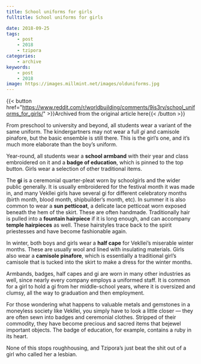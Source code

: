 ```yaml
---
title: School uniforms for girls
fulltitle: School uniforms for girls

date: 2018-09-25
tags:
    - post
    - 2018
    - tzipora
categories:
    - archive
keywords:
    - post
    - 2018
image: https://images.millmint.net/images/olduniforms.jpg
---
```

{{< button href="https://www.reddit.com/r/worldbuilding/comments/9is3rv/school_uniforms_for_girls/" >}}Archived from the original article here{{< /button >}}


From preschool to university and beyond, all students wear a variant of the same uniform. The kindergartners may not wear a full *gi* and camisole pinafore, but the basic ensemble is still there. This is the girl’s one, and it’s much more elaborate than the boy’s uniform.

Year-round, all students wear a **school armband** with their year and class embroidered on it and a **badge of education**, which is pinned to the top button. Girls wear a selection of other traditional items.

The **gi** is a ceremonial quarter-pleat worn by schoolgirls and the wider public generally. It is usually embroidered for the festival month it was made in, and many Vekllei girls have several gi for different celebratory months (birth month, blood month, shipbuilder’s month, etc). In summer it is also common to wear a **sun petticoat**, a delicate lace petticoat worn exposed beneath the hem of the skirt. These are often handmade. Traditionally hair is pulled into a **fountain hairpiece** if it is long enough, and can accompany **temple hairpieces** as well. These hairstyles trace back to the spirit priestesses and have become fashionable again.

In winter, both boys and girls wear a **half cape** for Vekllei’s miserable winter months. These are usually wool and lined with insulating materials. Girls also wear a **camisole pinafore**, which is essentially a traditional girl’s camisole that is tucked into the skirt to make a dress for the winter months.

Armbands, badges, half capes and gi are worn in many other industries as well, since nearly every company employs a uniformed staff. It is common for a girl to hold a gi from her middle-school years, where it is oversized and clumsy, all the way to graduation and then employment.

For those wondering what happens to valuable metals and gemstones in a moneyless society like Vekllei, you simply have to look a little closer  —  they are often sewn into badges and ceremonial clothes. Stripped of their commodity, they have become precious and sacred items that bejewel important objects. The badge of education, for example, contains a ruby in its heart.

None of this stops roughhousing, and Tzipora’s just beat the shit out of a girl who called her a lesbian.
